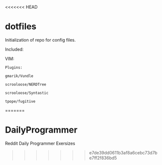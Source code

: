 <<<<<<< HEAD
# dotfiles
Initialization of repo for config files.

Included:

VIM:

	Plugins:

	gmarik/Vundle

	scrooloose/NERDTree

	scrooloose/Syntastic

	tpope/fugitive 
=======
# DailyProgrammer
Reddit Daily Programmer Exersizes
>>>>>>> e7de39dd0611b3af8a6cebc73d7be7ff2f836bd5
